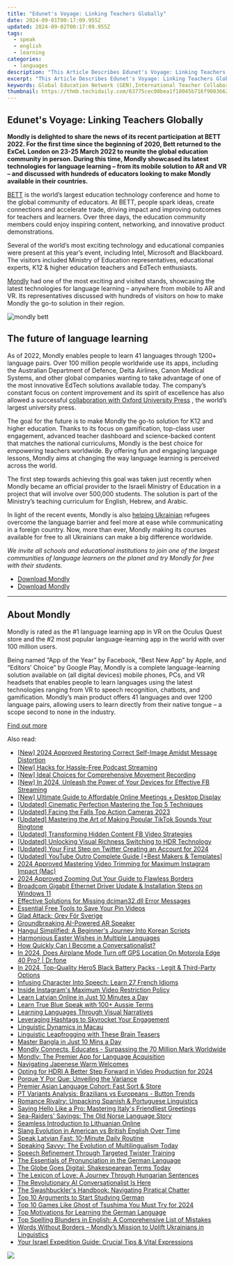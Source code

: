```yaml
---
title: "Edunet's Voyage: Linking Teachers Globally"
date: 2024-09-01T00:17:09.955Z
updated: 2024-09-02T00:17:09.955Z
tags:
  - speak
  - english
  - learning
categories:
  - languages
description: "This Article Describes Edunet's Voyage: Linking Teachers Globally"
excerpt: "This Article Describes Edunet's Voyage: Linking Teachers Globally"
keywords: Global Education Network (GEN),International Teacher Collaboration,Cross-Border Educational Partnerships,Edunet Online Learning Platform,Connecting Worldwide Educators,Virtual Classroom Integration,Teaching Innovations in Global Education
thumbnail: https://thmb.techidaily.com/63775cec08bea1f18045b716f908366237290c85d227f82f60742199283d96d9.jpg
---
```


## Edunet's Voyage: Linking Teachers Globally

 **Mondly is delighted to share the news of its recent participation at BETT 2022\. For the first time since the beginning of 2020, Bett returned to the ExCeL London on 23-25 March 2022 to reunite the global education community in person. During this time, Mondly showcased its latest technologies for language learning – from its mobile solution to AR and VR – and discussed with hundreds of educators looking to make Mondly available in their countries.**

[BETT](https://uk.bettshow.com/about) is the world’s largest education technology conference and home to the global community of educators. At BETT, people spark ideas, create connections and accelerate trade, driving impact and improving outcomes for teachers and learners. Over three days, the education community members could enjoy inspiring content, networking, and innovative product demonstrations.

 Several of the world’s most exciting technology and educational companies were present at this year’s event, including Intel, Microsoft and Blackboard. The visitors included Ministry of Education representatives, educational experts, K12 & higher education teachers and EdTech enthusiasts.

[Mondly](https://uk.bettshow.com/bett-suppliers-list-library-redirect/mondly) had one of the most exciting and visited stands, showcasing the latest technologies for language learning – anywhere from mobile to AR and VR. Its representatives discussed with hundreds of visitors on how to make Mondly the go-to solution in their region.

![mondly bett](https://edge.mondly.com/blog/wp-content/uploads/2022/03/mondly-bett-539x960.jpg "Mondly Meets With The Global Community Of Educators At Bett 2022 2")

## The future of language learning

 As of 2022, Mondly enables people to learn 41 languages through 1200+ language pairs. Over 100 million people worldwide use its apps, including the Australian Department of Defence, Delta Airlines, Canon Medical Systems, and other global companies wanting to take advantage of one of the most innovative EdTech solutions available today. The company’s constant focus on content improvement and its spirit of excellence has also allowed a successful [collaboration with Oxford University Press](https://shop.mondly.com/affiliate.php?ACCOUNT=ATISTUDI&AFFILIATE=108875&PATH=https://www.mondly.com?AFFILIATE=108875) , the world’s largest university press.

 The goal for the future is to make Mondly the go-to solution for K12 and higher education. Thanks to its focus on gamification, top-class user engagement, advanced teacher dashboard and science-backed content that matches the national curriculums, Mondly is the best choice for empowering teachers worldwide. By offering fun and engaging language lessons, Mondly aims at changing the way language learning is perceived across the world.

 The first step towards achieving this goal was taken just recently when Mondly became an official provider to the Israeli Ministry of Education in a project that will involve over 500,000 students. The solution is part of the Ministry’s teaching curriculum for English, Hebrew, and Arabic.

 In light of the recent events, Mondly is also [helping Ukrainian](https://shop.mondly.com/affiliate.php?ACCOUNT=ATISTUDI&AFFILIATE=108875&PATH=https://www.mondly.com?AFFILIATE=108875) refugees overcome the language barrier and feel more at ease while communicating in a foreign country. Now, more than ever, Mondly making its courses available for free to all Ukrainians can make a big difference worldwide.

 _We invite all schools and educational institutions to join one of the largest communities of language learners on the planet and try Mondly for free with their students._

* [Download Mondly](https://www.facebook.com/sharer/sharer.php?u=https%3A%2F%2Fwww.mondly.com%2Fblog%2Fmondly-bett-2022%2F&t=Mondly+Meets+With+the+Global+Community+of+Educators+At+BETT+2022 "Share on Facebook")
* [Download Mondly](https://shop.mondly.com/affiliate.php?ACCOUNT=ATISTUDI&AFFILIATE=108875&PATH=https://www.mondly.com?AFFILIATE=108875)

---

## **About Mondly**

 Mondly is rated as the #1 language learning app in VR on the Oculus Quest store and the #2 most popular language-learning app in the world with over 100 million users.

 Being named “App of the Year” by Facebook, “Best New App” by Apple, and “Editors’ Choice” by Google Play, Mondly is a complete language-learning solution available on (all digital devices) mobile phones, PCs, and VR headsets that enables people to learn languages using the latest technologies ranging from VR to speech recognition, chatbots, and gamification. Mondly’s main product offers 41 languages and over 1200 language pairs, allowing users to learn directly from their native tongue – a scope second to none in the industry.

[Find out more](https://shop.mondly.com/affiliate.php?ACCOUNT=ATISTUDI&AFFILIATE=108875&PATH=https://www.mondly.com?AFFILIATE=108875)

<ins class="adsbygoogle"
     style="display:block"
     data-ad-format="autorelaxed"
     data-ad-client="ca-pub-7571918770474297"
     data-ad-slot="1223367746"></ins>



<ins class="adsbygoogle"
     style="display:block"
     data-ad-client="ca-pub-7571918770474297"
     data-ad-slot="8358498916"
     data-ad-format="auto"
     data-full-width-responsive="true"></ins>





<span class="atpl-alsoreadstyle">Also read:</span>
<div><ul>
<li><a href="https://facebook-clips.techidaily.com/new-2024-approved-restoring-correct-self-image-amidst-message-distortion/"><u>[New] 2024 Approved  Restoring Correct Self-Image Amidst Message Distortion</u></a></li>
<li><a href="https://some-techniques.techidaily.com/new-hacks-for-hassle-free-podcast-streaming/"><u>[New] Hacks for Hassle-Free Podcast Streaming</u></a></li>
<li><a href="https://fox-cloud.techidaily.com/new-ideal-choices-for-comprehensive-movement-recording/"><u>[New] Ideal Choices for Comprehensive Movement Recording</u></a></li>
<li><a href="https://facebook-video-files.techidaily.com/new-in-2024-unleash-the-power-of-your-devices-for-effective-fb-streaming/"><u>[New] In 2024, Unleash the Power of Your Devices for Effective FB Streaming</u></a></li>
<li><a href="https://screen-video-capture.techidaily.com/new-ultimate-guide-to-affordable-online-meetings-plus-desktop-display/"><u>[New] Ultimate Guide to Affordable Online Meetings + Desktop Display</u></a></li>
<li><a href="https://extra-hints.techidaily.com/updated-cinematic-perfection-mastering-the-top-5-techniques/"><u>[Updated] Cinematic Perfection  Mastering the Top 5 Techniques</u></a></li>
<li><a href="https://some-techniques.techidaily.com/updated-facing-the-falls-top-action-cameras-2023/"><u>[Updated] Facing the Falls  Top Action Cameras 2023</u></a></li>
<li><a href="https://extra-guidance.techidaily.com/updated-mastering-the-art-of-making-popular-tiktok-sounds-your-ringtone/"><u>[Updated] Mastering the Art of Making Popular TikTok Sounds Your Ringtone</u></a></li>
<li><a href="https://facebook-video-files.techidaily.com/updated-transforming-hidden-content-fb-video-strategies/"><u>[Updated] Transforming Hidden Content  FB Video Strategies</u></a></li>
<li><a href="https://some-skills.techidaily.com/updated-unlocking-visual-richness-switching-to-hdr-technology/"><u>[Updated] Unlocking Visual Richness  Switching to HDR Technology</u></a></li>
<li><a href="https://twitter-videos.techidaily.com/updated-your-first-step-on-twitter-creating-an-account-for-2024/"><u>[Updated] Your First Step on Twitter  Creating an Account for 2024</u></a></li>
<li><a href="https://youtube-blog.techidaily.com/ed-youtube-outro-complete-guide-plusbest-makers-and-templates/"><u>[Updated] YouTube Outro Complete Guide [+Best Makers & Templates]</u></a></li>
<li><a href="https://instagram-videos.techidaily.com/2024-approved-mastering-video-trimming-for-maximum-instagram-impact-mac/"><u>2024 Approved  Mastering Video Trimming for Maximum Instagram Impact (Mac)</u></a></li>
<li><a href="https://screen-activity-recording.techidaily.com/2024-approved-zooming-out-your-guide-to-flawless-borders/"><u>2024 Approved  Zooming Out  Your Guide to Flawless Borders</u></a></li>
<li><a href="https://win-dash.techidaily.com/broadcom-gigabit-ethernet-driver-update-and-installation-steps-on-windows-11/"><u>Broadcom Gigabit Ethernet Driver Update & Installation Steps on Windows 11</u></a></li>
<li><a href="https://technical-tips.techidaily.com/effective-solutions-for-missing-dciman32dll-error-messages/"><u>Effective Solutions for Missing dciman32.dll Error Messages</u></a></li>
<li><a href="https://extra-information.techidaily.com/essential-free-tools-to-save-your-pin-videos/"><u>Essential Free Tools to Save Your Pin Videos</u></a></li>
<li><a href="https://mondly-stories.techidaily.com/glad-attack-grev-for-sverige/"><u>Glad Attack: Grev För Sverige</u></a></li>
<li><a href="https://mondly-stories.techidaily.com/groundbreaking-ai-powered-ar-speaker/"><u>Groundbreaking AI-Powered AR Speaker</u></a></li>
<li><a href="https://mondly-stories.techidaily.com/hangul-simplified-a-beginners-journey-into-korean-scripts/"><u>Hangul Simplified: A Beginner's Journey Into Korean Scripts</u></a></li>
<li><a href="https://mondly-stories.techidaily.com/harmonious-easter-wishes-in-multiple-languages/"><u>Harmonious Easter Wishes in Multiple Languages</u></a></li>
<li><a href="https://mondly-stories.techidaily.com/how-quickly-can-i-become-a-conversationalist/"><u>How Quickly Can I Become a Conversationalist?</u></a></li>
<li><a href="https://review-topics.techidaily.com/in-2024-does-airplane-mode-turn-off-gps-location-on-motorola-edge-40-pro-drfone-by-drfone-virtual-android/"><u>In 2024, Does Airplane Mode Turn off GPS Location On Motorola Edge 40 Pro? | Dr.fone</u></a></li>
<li><a href="https://some-guidance.techidaily.com/in-2024-top-quality-hero5-black-battery-packs-legit-and-third-party-options/"><u>In 2024, Top-Quality Hero5 Black Battery Packs - Legit & Third-Party Options</u></a></li>
<li><a href="https://mondly-stories.techidaily.com/infusing-character-into-speech-learn-27-french-idioms/"><u>Infusing Character Into Speech: Learn 27 French Idioms</u></a></li>
<li><a href="https://instagram-videos.techidaily.com/inside-instagrams-maximum-video-restriction-policy/"><u>Inside Instagram's Maximum Video Restriction Policy</u></a></li>
<li><a href="https://mondly-stories.techidaily.com/learn-latvian-online-in-just-10-minutes-a-day/"><u>Learn Latvian Online in Just 10 Minutes a Day</u></a></li>
<li><a href="https://mondly-stories.techidaily.com/learn-true-blue-speak-with-100plus-aussie-terms/"><u>Learn True Blue Speak with 100+ Aussie Terms</u></a></li>
<li><a href="https://mondly-stories.techidaily.com/learning-languages-through-visual-narratives/"><u>Learning Languages Through Visual Narratives</u></a></li>
<li><a href="https://instagram-videos.techidaily.com/leveraging-hashtags-to-skyrocket-your-engagement/"><u>Leveraging Hashtags to Skyrocket Your Engagement</u></a></li>
<li><a href="https://mondly-stories.techidaily.com/linguistic-dynamics-in-macau/"><u>Linguistic Dynamics in Macau</u></a></li>
<li><a href="https://mondly-stories.techidaily.com/linguistic-leapfrogging-with-these-brain-teasers/"><u>Linguistic Leapfrogging with These Brain Teasers</u></a></li>
<li><a href="https://mondly-stories.techidaily.com/master-bangla-in-just-10-mins-a-day/"><u>Master Bangla in Just 10 Mins a Day</u></a></li>
<li><a href="https://mondly-stories.techidaily.com/mondly-connects-educates-surpassing-the-70-million-mark-worldwide/"><u>Mondly Connects, Educates - Surpassing the 70 Million Mark Worldwide</u></a></li>
<li><a href="https://mondly-stories.techidaily.com/mondly-the-premier-app-for-language-acquisition/"><u>Mondly: The Premier App for Language Acquisition</u></a></li>
<li><a href="https://mondly-stories.techidaily.com/navigating-japenese-warm-welcomes/"><u>Navigating Japenese Warm Welcomes</u></a></li>
<li><a href="https://some-tips.techidaily.com/opting-for-hdri-a-better-step-forward-in-video-production-for-2024/"><u>Opting for HDRI  A Better Step Forward in Video Production for 2024</u></a></li>
<li><a href="https://mondly-stories.techidaily.com/porque-y-por-que-unveiling-the-variance/"><u>Porque Y Por Que: Unveiling the Variance</u></a></li>
<li><a href="https://mondly-stories.techidaily.com/premier-asian-language-cohort-fast-sort-and-store/"><u>Premier Asian Language Cohort: Fast Sort & Store</u></a></li>
<li><a href="https://mondly-stories.techidaily.com/pt-variants-analysis-brazilians-vs-europeans-button-trends/"><u>PT Variants Analysis: Brazilians vs Europeans - Button Trends</u></a></li>
<li><a href="https://mondly-stories.techidaily.com/romance-rivalry-unpacking-spanish-and-portuguese-linguistics/"><u>Romance Rivalry: Unpacking Spanish & Portuguese Linguistics</u></a></li>
<li><a href="https://mondly-stories.techidaily.com/saying-hello-like-a-pro-mastering-italys-friendliest-greetings/"><u>Saying Hello Like a Pro: Mastering Italy's Friendliest Greetings</u></a></li>
<li><a href="https://mondly-stories.techidaily.com/sea-raiders-sayings-the-old-norse-language-story/"><u>Sea-Raiders' Sayings: The Old Norse Language Story</u></a></li>
<li><a href="https://mondly-stories.techidaily.com/seamless-introduction-to-lithuanian-online/"><u>Seamless Introduction to Lithuanian Online</u></a></li>
<li><a href="https://mondly-stories.techidaily.com/slang-evolution-in-american-vs-british-english-over-time/"><u>Slang Evolution in American vs British English Over Time</u></a></li>
<li><a href="https://mondly-stories.techidaily.com/speak-latvian-fast-10-minute-daily-routine/"><u>Speak Latvian Fast: 10-Minute Daily Routine</u></a></li>
<li><a href="https://mondly-stories.techidaily.com/speaking-savvy-the-evolution-of-multilingualism-today/"><u>Speaking Savvy: The Evolution of Multilingualism Today</u></a></li>
<li><a href="https://mondly-stories.techidaily.com/speech-refinement-through-targeted-twister-training/"><u>Speech Refinement Through Targeted Twister Training</u></a></li>
<li><a href="https://mondly-stories.techidaily.com/the-essentials-of-pronunciation-in-the-german-language/"><u>The Essentials of Pronunciation in the German Language</u></a></li>
<li><a href="https://mondly-stories.techidaily.com/the-globe-goes-digital-shakespearean-terms-today/"><u>The Globe Goes Digital: Shakespearean Terms Today</u></a></li>
<li><a href="https://mondly-stories.techidaily.com/the-lexicon-of-love-a-journey-through-hungarian-sentences/"><u>The Lexicon of Love: A Journey Through Hungarian Sentences</u></a></li>
<li><a href="https://mondly-stories.techidaily.com/the-revolutionary-ai-conversationalist-is-here/"><u>The Revolutionary AI Conversationalist Is Here</u></a></li>
<li><a href="https://mondly-stories.techidaily.com/the-swashbucklers-handbook-navigating-piratical-chatter/"><u>The Swashbuckler's Handbook: Navigating Piratical Chatter</u></a></li>
<li><a href="https://mondly-stories.techidaily.com/top-10-arguments-to-start-studying-german/"><u>Top 10 Arguments to Start Studying German</u></a></li>
<li><a href="https://screen-sharing-recording.techidaily.com/top-10-games-like-ghost-of-tsushima-you-must-try-for-2024/"><u>Top 10 Games Like Ghost of Tsushima You Must Try for 2024</u></a></li>
<li><a href="https://mondly-stories.techidaily.com/top-motivations-for-learning-the-german-language/"><u>Top Motivations for Learning the German Language</u></a></li>
<li><a href="https://mondly-stories.techidaily.com/top-spelling-blunders-in-english-a-comprehensive-list-of-mistakes/"><u>Top Spelling Blunders in English: A Comprehensive List of Mistakes</u></a></li>
<li><a href="https://mondly-stories.techidaily.com/words-without-borders-mondlys-mission-to-uplift-ukrainians-in-linguistics/"><u>Words Without Borders – Mondly’s Mission to Uplift Ukrainians in Linguistics</u></a></li>
<li><a href="https://mondly-stories.techidaily.com/your-israel-expedition-guide-crucial-tips-and-vital-expressions/"><u>Your Israel Expedition Guide: Crucial Tips & Vital Expressions</u></a></li>
</ul></div>

<!-- affiliate ads begin -->
<a href="https://shop.mondly.com/affiliate.php?ACCOUNT=ATISTUDI&AFFILIATE=108875&PATH=https%3A%2F%2Fwww.mondly.com%3FAFFILIATE%3D108875%26RESOURCE%3D%2BGeneral%2B970x90%2B"><img src="https://secure.avangate.com/images/merchant/69c418c33ec2e1a4267fa9bb77fa1428/general-970x90.gif" border="0"></a>
<!-- affiliate ads end -->